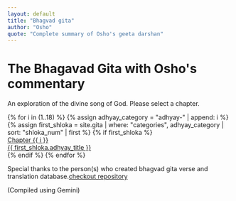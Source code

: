 ```yaml
---
layout: default
title: "Bhagvad gita"
author: "Osho"
quote: "Complete summary of Osho's geeta darshan"
---
```


<div class="gita-toc-header">
  <h1>The Bhagavad Gita with Osho's commentary</h1>
  <p>An exploration of the divine song of God. Please select a chapter.</p>
</div>
<div class="adhyay-list" style="{margin: 1rem}">
  {% for i in (1..18) %}
    {% assign adhyay_category = "adhyay-" | append: i %}
    {% assign first_shloka = site.gita | where: "categories", adhyay_category | sort: "shloka_num" | first %}
    {% if first_shloka %}
      <a href="/books/gita/{{ adhyay_category }}.html" class="adhyay-list-item">
        <div class="adhyay-number">Chapter {{ i }}</div>
        <div class="adhyay-title">{{ first_shloka.adhyay_title }}</div>
      </a>
    {% endif %}
  {% endfor %}
</div>
<div class="gita-introduction">
  <p>Special thanks to the person(s) who created bhagvad gita verse and translation database.<a href="https://github.com/gita/gita">checkout repository</a> </p>
  <p class="source-note">(Compiled using Gemini)</p>
</div>